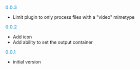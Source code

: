 
**<span style="color:#56adda">0.0.3</span>**
- Limit plugin to only process files with a "video" mimetype

**<span style="color:#56adda">0.0.2</span>**
- Add icon
- Add ability to set the output container

**<span style="color:#56adda">0.0.1</span>**
- initial version
